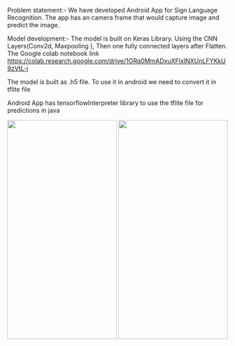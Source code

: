Problem statement:-
We have developed Android App for Sign Language Recognition. The app has an camera frame that would capture image and predict the image.

Model development:-
The model is built on Keras Library. Using the CNN Layers(Conv2d,  Maxpooling ), Then one fully connected layers after Flatten.
The Google colab notebook link https://colab.research.google.com/drive/1ORq0MmADxuXFIxINXUnLFYKkU9zVtL-j

The model is built as .h5 file. To use it in android we need to convert it in tflite file

Android App has tensorflowInterpreter library to use the tflite file for predictions in java 

<img src="https://github.com/willyhardik/Sign-Language-Recognition/blob/master/Screenshot_2019-04-24-11-49-37-045_com.amitshekhar.tflite.png" height="500" width="250">


<img src="https://github.com/willyhardik/Sign-Language-Recognition/blob/master/Screenshot_2019-04-24-11-50-46-425_com.amitshekhar.tflite.png" height="500" width="250">
